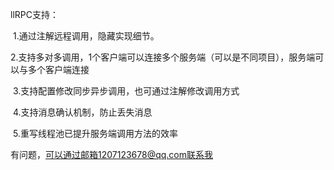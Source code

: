 llRPC支持：

​	1.通过注解远程调用，隐藏实现细节。

​    2.支持多对多调用，1个客户端可以连接多个服务端（可以是不同项目），服务端可以与多个客户端连接

​	3.支持配置修改同步异步调用，也可通过注解修改调用方式

​	4.支持消息确认机制，防止丢失消息

​	5.重写线程池已提升服务端调用方法的效率

有问题，可以通过邮箱1207123678@qq.com联系我

